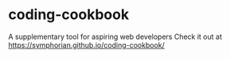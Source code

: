 # coding-cookbook
A supplementary tool for aspiring web developers
Check it out at https://symphorian.github.io/coding-cookbook/
